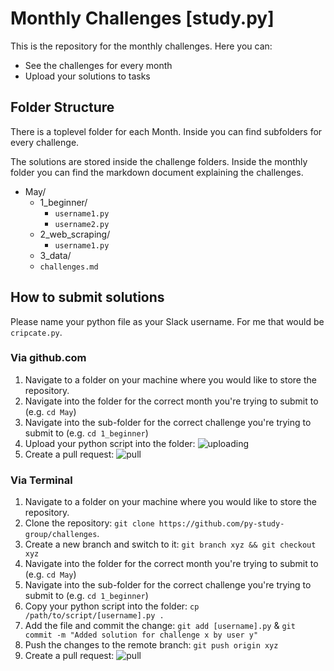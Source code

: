 # Monthly Challenges [study.py]

This is the repository for the monthly challenges. Here you can:

* See the challenges for every month
* Upload your solutions to tasks

## Folder Structure

There is a toplevel folder for each Month. Inside you can find subfolders for every challenge.

The solutions are stored inside the challenge folders.
Inside the monthly folder you can find the markdown document explaining the challenges.

* May/
  * 1_beginner/
    * `username1.py`
    * `username2.py`
  * 2_web_scraping/
    * `username1.py`
  * 3_data/
  * `challenges.md`

## How to submit solutions

Please name your python file as your Slack username. For me that would be `cripcate.py`.

### Via github.com

1. Navigate to a folder on your machine where you would like to store the repository.
3. Navigate into the folder for the correct month you're trying to submit to (e.g. `cd May`)
4. Navigate into the sub-folder for the correct challenge you're trying to submit to (e.g. `cd 1_beginner`)
5. Upload your python script into the folder: ![uploading](https://imgur.com/a/srDjI)
6. Create a pull request: ![pull](https://imgur.com/a/xL8lL)

### Via Terminal

1. Navigate to a folder on your machine where you would like to store the repository.
2. Clone the repository: `git clone https://github.com/py-study-group/challenges`.
3. Create a new branch and switch to it: `git branch xyz && git checkout xyz`
4. Navigate into the folder for the correct month you're trying to submit to (e.g. `cd May`)
5. Navigate into the sub-folder for the correct challenge you're trying to submit to (e.g. `cd 1_beginner`)
6. Copy your python script into the folder: `cp /path/to/script/[username].py .`
7. Add the file and commit the change: `git add [username].py` & `git commit -m "Added solution for challenge x by user y"`
8. Push the changes to the remote branch: `git push origin xyz`
9. Create a pull request: ![pull](https://imgur.com/a/xL8lL)

